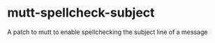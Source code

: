 mutt-spellcheck-subject
=======================

A patch to mutt to enable spellchecking the subject line of a message
